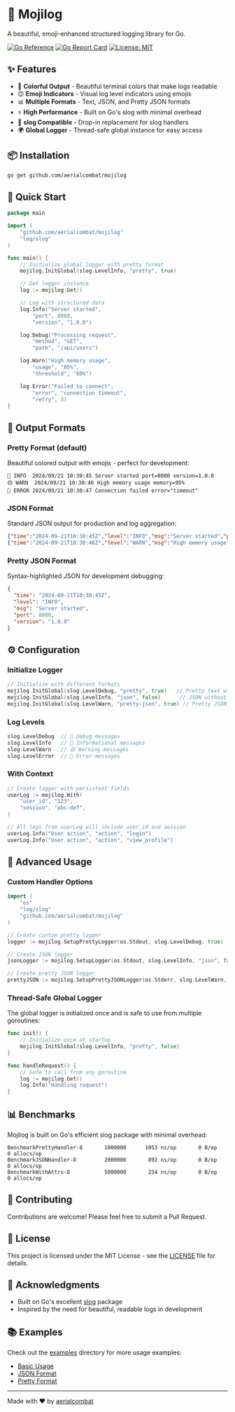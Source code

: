 # 🌈 Mojilog

A beautiful, emoji-enhanced structured logging library for Go.

[![Go Reference](https://pkg.go.dev/badge/github.com/aerialcombat/mojilog.svg)](https://pkg.go.dev/github.com/aerialcombat/mojilog)
[![Go Report Card](https://goreportcard.com/badge/github.com/aerialcombat/mojilog)](https://goreportcard.com/report/github.com/aerialcombat/mojilog)
[![License: MIT](https://img.shields.io/badge/License-MIT-yellow.svg)](https://opensource.org/licenses/MIT)

## ✨ Features

- 🎨 **Colorful Output** - Beautiful terminal colors that make logs readable
- 😊 **Emoji Indicators** - Visual log level indicators using emojis
- 📊 **Multiple Formats** - Text, JSON, and Pretty JSON formats
- ⚡ **High Performance** - Built on Go's slog with minimal overhead
- 🔧 **slog Compatible** - Drop-in replacement for slog handlers
- 🌍 **Global Logger** - Thread-safe global instance for easy access

## 📦 Installation

```bash
go get github.com/aerialcombat/mojilog
```

## 🚀 Quick Start

```go
package main

import (
    "github.com/aerialcombat/mojilog"
    "log/slog"
)

func main() {
    // Initialize global logger with pretty format
    mojilog.InitGlobal(slog.LevelInfo, "pretty", true)

    // Get logger instance
    log := mojilog.Get()

    // Log with structured data
    log.Info("Server started",
        "port", 8080,
        "version", "1.0.0")

    log.Debug("Processing request",
        "method", "GET",
        "path", "/api/users")

    log.Warn("High memory usage",
        "usage", "85%",
        "threshold", "80%")

    log.Error("Failed to connect",
        "error", "connection timeout",
        "retry", 3)
}
```

## 🎨 Output Formats

### Pretty Format (default)

Beautiful colored output with emojis - perfect for development:

```
🔵 INFO  2024/09/21 10:30:45 Server started port=8080 version=1.0.0
🟡 WARN  2024/09/21 10:30:46 High memory usage memory=95%
🔴 ERROR 2024/09/21 10:30:47 Connection failed error="timeout"
```

### JSON Format

Standard JSON output for production and log aggregation:

```json
{"time":"2024-09-21T10:30:45Z","level":"INFO","msg":"Server started","port":8080}
{"time":"2024-09-21T10:30:46Z","level":"WARN","msg":"High memory usage","memory":"95%"}
```

### Pretty JSON Format

Syntax-highlighted JSON for development debugging:

```json
{
  "time": "2024-09-21T10:30:45Z",
  "level": "INFO",
  "msg": "Server started",
  "port": 8080,
  "version": "1.0.0"
}
```

## ⚙️ Configuration

### Initialize Logger

```go
// Initialize with different formats
mojilog.InitGlobal(slog.LevelDebug, "pretty", true)   // Pretty text with source
mojilog.InitGlobal(slog.LevelInfo, "json", false)      // JSON without source
mojilog.InitGlobal(slog.LevelWarn, "pretty-json", true) // Pretty JSON with source
```

### Log Levels

```go
slog.LevelDebug  // 🐛 Debug messages
slog.LevelInfo   // 🔵 Informational messages
slog.LevelWarn   // 🟡 Warning messages
slog.LevelError  // 🔴 Error messages
```

### With Context

```go
// Create logger with persistent fields
userLog := mojilog.With(
    "user_id", "123",
    "session", "abc-def",
)

// All logs from userLog will include user_id and session
userLog.Info("User action", "action", "login")
userLog.Info("User action", "action", "view_profile")
```

## 🔧 Advanced Usage

### Custom Handler Options

```go
import (
    "os"
    "log/slog"
    "github.com/aerialcombat/mojilog"
)

// Create custom pretty logger
logger := mojilog.SetupPrettyLogger(os.Stdout, slog.LevelDebug, true)

// Create JSON logger
jsonLogger := mojilog.SetupLogger(os.Stdout, slog.LevelInfo, "json", false)

// Create pretty JSON logger
prettyJSON := mojilog.SetupPrettyJSONLogger(os.Stderr, slog.LevelWarn, true)
```

### Thread-Safe Global Logger

The global logger is initialized once and is safe to use from multiple goroutines:

```go
func init() {
    // Initialize once at startup
    mojilog.InitGlobal(slog.LevelInfo, "pretty", false)
}

func handleRequest() {
    // Safe to call from any goroutine
    log := mojilog.Get()
    log.Info("Handling request")
}
```

## 📊 Benchmarks

Mojilog is built on Go's efficient slog package with minimal overhead:

```
BenchmarkPrettyHandler-8       1000000      1053 ns/op       0 B/op       0 allocs/op
BenchmarkJSONHandler-8         2000000       892 ns/op       0 B/op       0 allocs/op
BenchmarkWithAttrs-8           5000000       234 ns/op       0 B/op       0 allocs/op
```

## 🤝 Contributing

Contributions are welcome! Please feel free to submit a Pull Request.

## 📄 License

This project is licensed under the MIT License - see the [LICENSE](LICENSE) file for details.

## 🙏 Acknowledgments

- Built on Go's excellent [slog](https://pkg.go.dev/log/slog) package
- Inspired by the need for beautiful, readable logs in development

## 📚 Examples

Check out the [examples](examples/) directory for more usage examples:

- [Basic Usage](examples/basic/main.go)
- [JSON Format](examples/json/main.go)
- [Pretty Format](examples/pretty/main.go)

---

Made with ❤️ by [aerialcombat](https://github.com/aerialcombat)